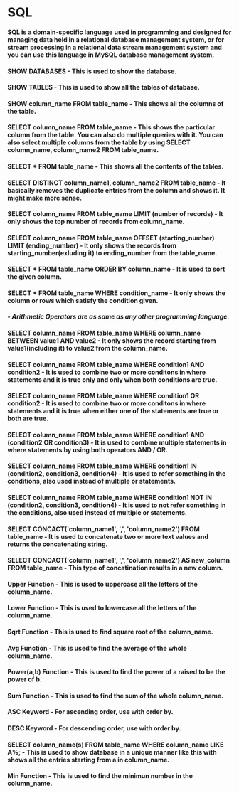 # SQL
**SQL is a domain-specific language used in programming and designed for managing data held in a relational database management system, or for stream processing in a relational data stream management system and you can use this language in MySQL database management system.**
#### **SHOW DATABASES** - This is used to show the database.
#### **SHOW TABLES** - This is used to show all the tables of database.
#### **SHOW column_name FROM table_name** - This shows all the columns of the table.
#### **SELECT column_name FROM table_name** - This shows the particular column from the table. You can also do multiple queries with it. You can also select multiple columns from the table by using SELECT column_name, column_name2 FROM table_name.
#### **SELECT * FROM table_name** - This shows all the contents of the tables.
#### **SELECT DISTINCT column_name1, column_name2 FROM table_name** - It basically removes the duplicate entries from the column and shows it. It might make more sense.
#### **SELECT column_name FROM table_name LIMIT (number of records)** - It only shows the top number of records from column_name.
#### **SELECT column_name FROM table_name OFFSET (starting_number) LIMIT (ending_number)** - It only shows the records from starting_number(exluding it) to ending_number from the table_name.
#### **SELECT * FROM table_name ORDER BY column_name** - It is used to sort the given column.
#### **SELECT * FROM table_name WHERE condition_name** - It only shows the column or rows which satisfy the condition given. 
#### ***- Arithmetic Operators are as same as any other programming language.***
#### **SELECT column_name FROM table_name WHERE column_name BETWEEN value1 AND value2** - It only shows the record starting from value1(including it) to value2 from the column_name.
#### **SELECT column_name FROM table_name WHERE condition1 AND condition2** - It is used to combine two or more conditons in where statements and it is true only and only when both conditions are true.
#### **SELECT column_name FROM table_name WHERE condition1 OR condition2** - It is used to combine two or more conditons in where statements and it is true when either one of the statements are true or both are true.
#### **SELECT column_name FROM table_name WHERE condition1 AND (condition2 OR condition3)** - It is used to combine multiple statements in where statements by using both operators AND / OR.
#### **SELECT column_name FROM table_name WHERE condition1 IN (condition2, condition3, condition4)** - It is used to refer something in the conditions, also used instead of multiple or statements.
#### **SELECT column_name FROM table_name WHERE condition1 NOT IN (condition2, condition3, condition4)** - It is used to not refer something in the conditions, also used instead of multiple or statements.
#### **SELECT CONCACT('column_name1', ',', 'column_name2') FROM table_name** -  It is used to concatenate two or more text values and returns the concatenating string.
#### **SELECT CONCACT('column_name1', ',', 'column_name2') AS new_column FROM table_name** - This type of concatination results in a new column.
#### **Upper Function** - This is used to uppercase all the letters of the column_name.
#### **Lower Function** - This is used to lowercase all the letters of the column_name. 
#### **Sqrt Function** - This is used to find square root of the column_name.
#### **Avg Function** - This is used to find the average of the whole column_name.
#### **Power(a,b) Function** - This is used to find the power of a raised to be the power of b.
#### **Sum Function** - This is used to find the sum of the whole column_name.
#### **ASC Keyword** - For ascending order, use with order by.
#### **DESC Keyword** - For descending order, use with order by.
#### **SELECT column_name(s) FROM table_name WHERE column_name LIKE A%;** - This is used to show database in a unique manner like this with shows all the entries starting from a in column_name.
#### **Min Function** - This is used to find the minimun number in the column_name.
